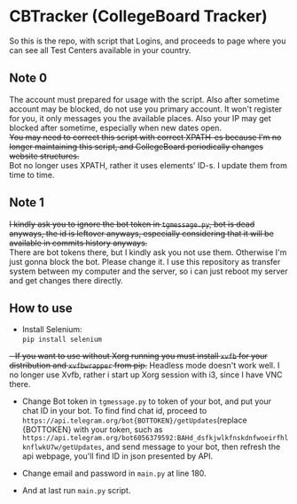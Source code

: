 # CBTracker (CollegeBoard Tracker)

So this is the repo, with script that Logins, and proceeds to page where you can see all Test Centers available in your country. 

## Note 0
The account must prepared for usage with the script. Also after sometime account may be blocked, do not use you primary account. It won't register for you, it only messages you the available places. Also your IP may get blocked after sometime, especially when new dates open. <br>
~~You may need to correct this script with correct XPATH-es because I'm no longer maintaining this script, and CollegeBoard periodically changes website structures.~~ <br>
Bot no longer uses XPATH, rather it uses elements' ID-s. I update them from time to time.

## Note 1
~~I kindly ask you to ignore the bot token in `tgmessage.py`, bot is dead anyways, the id is leftover anyways, especially considering that it will be available in commits history anyways.~~ <br>
There are bot tokens there, but I kindly ask you not use them. Otherwise I'm just gonna block the bot. Please change it. I use this repository as transfer system between my computer and the server, so i can just reboot my server and get changes there directly.

## How to use
- Install Selenium:  
`pip install selenium`

<del>- If you want to use without Xorg running you must install `xvfb` for your distribution and `xvfbwrapper` from pip.</del> Headless mode doesn't work well. I no longer use Xvfb, rather i start up Xorg session with i3, since I have VNC there.


- Change Bot token in `tgmessage.py` to token of your bot, and put your chat ID in your bot.
  To find find chat id, proceed to `https://api.telegram.org/bot{BOTTOKEN}/getUpdates`(replace {BOTTOKEN} with your token, such as `https://api.telegram.org/bot6056379592:BAHd_dsfkjwlkfnskdnfwoeirfhlknflwkU7w/getUpdates`, and send message to your bot, then refresh the api webpage, you'll find ID in json presented by API.

- Change email and password in `main.py` at line 180. 

- And at last run `main.py` script. 
